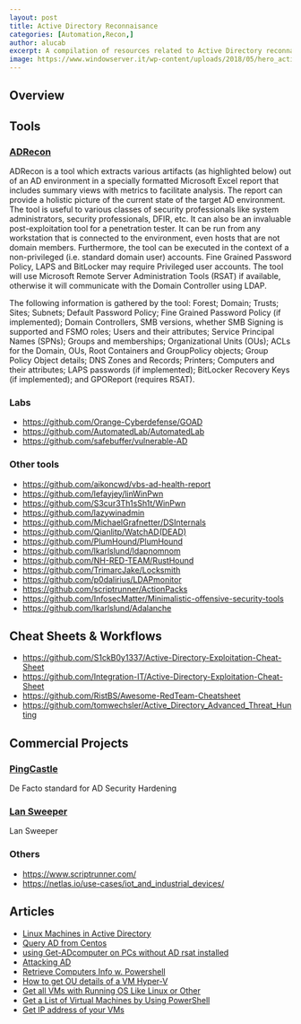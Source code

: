 ```yaml
---
layout: post
title: Active Directory Reconnaisance
categories: [Automation,Recon,]
author: alucab
excerpt: A compilation of resources related to Active Directory reconnaisance & security
image: https://www.windowserver.it/wp-content/uploads/2018/05/hero_activedirectory-1024x576.jpg
---
```


## Overview

## Tools
### [ADRecon](https://github.com/sense-of-security/ADRecon)

ADRecon is a tool which extracts various artifacts (as highlighted below) out of an AD environment in a specially formatted Microsoft Excel report that includes summary views with metrics to facilitate analysis. The report can provide a holistic picture of the current state of the target AD environment. The tool is useful to various classes of security professionals like system administrators, security professionals, DFIR, etc. It can also be an invaluable post-exploitation tool for a penetration tester. It can be run from any workstation that is connected to the environment, even hosts that are not domain members. Furthermore, the tool can be executed in the context of a non-privileged (i.e. standard domain user) accounts. Fine Grained Password Policy, LAPS and BitLocker may require Privileged user accounts. The tool will use Microsoft Remote Server Administration Tools (RSAT) if available, otherwise it will communicate with the Domain Controller using LDAP.

The following information is gathered by the tool: Forest; Domain; Trusts; Sites; Subnets; Default Password Policy; Fine Grained Password Policy (if implemented); Domain Controllers, SMB versions, whether SMB Signing is supported and FSMO roles; Users and their attributes; Service Principal Names (SPNs); Groups and memberships; Organizational Units (OUs); ACLs for the Domain, OUs, Root Containers and GroupPolicy objects; Group Policy Object details; DNS Zones and Records; Printers; Computers and their attributes; LAPS passwords (if implemented); BitLocker Recovery Keys (if implemented); and GPOReport (requires RSAT).

### Labs
- https://github.com/Orange-Cyberdefense/GOAD
- https://github.com/AutomatedLab/AutomatedLab
- https://github.com/safebuffer/vulnerable-AD

### Other tools
- https://github.com/aikoncwd/vbs-ad-health-report
- https://github.com/lefayjey/linWinPwn
- https://github.com/S3cur3Th1sSh1t/WinPwn
- https://github.com/lazywinadmin
- https://github.com/MichaelGrafnetter/DSInternals
- https://github.com/Qianlitp/WatchAD(DEAD)
- https://github.com/PlumHound/PlumHound
- https://github.com/lkarlslund/ldapnomnom
- https://github.com/NH-RED-TEAM/RustHound
- https://github.com/TrimarcJake/Locksmith
- https://github.com/p0dalirius/LDAPmonitor
- https://github.com/scriptrunner/ActionPacks
- https://github.com/InfosecMatter/Minimalistic-offensive-security-tools
- https://github.com/lkarlslund/Adalanche

## Cheat Sheets & Workflows

- https://github.com/S1ckB0y1337/Active-Directory-Exploitation-Cheat-Sheet
- https://github.com/Integration-IT/Active-Directory-Exploitation-Cheat-Sheet
- https://github.com/RistBS/Awesome-RedTeam-Cheatsheet
- https://github.com/tomwechsler/Active_Directory_Advanced_Threat_Hunting

## Commercial Projects
### [PingCastle](https://www.pingcastle.com)
De Facto standard for AD Security Hardening
### [Lan Sweeper](https://www.lansweeper.com/product/features/it-network-discovery/active-directory-scanner/)
Lan Sweeper
### Others
- https://www.scriptrunner.com/
- https://netlas.io/use-cases/iot_and_industrial_devices/

## Articles 
- [Linux Machines in Active Directory](https://blog.workinghardinit.work/2021/05/04/linux-ad-computer-object-operating-system-values/)
- [Query AD from Centos](https://stackoverflow.com/questions/26212854/how-to-get-a-list-with-all-the-hosts-connected-to-a-domain-centos-6-5)
- [using Get-ADcomputer on PCs without AD rsat installed](https://www.reddit.com/r/PowerShell/comments/10dhvie/using_getadcomputer_on_pcs_without_ad_rsat/)
- [Attacking AD](https://medium.com/@rajeevranjancom/attacking-active-directory-3109534290e8)
- [Retrieve Computers Info w. Powershell](https://sid-500.com/2019/07/30/powershell-retrieve-list-of-domain-computers-by-operating-system/)
- [How to get OU details of a VM Hyper-V](https://community.broadcom.com/vmware-cloud-foundation/discussion/how-to-get-ou-details-of-a-vm)
- [Get all VMs with Running OS Like Linux or Other](https://community.broadcom.com/vmware-cloud-foundation/discussion/get-all-vms-with-running-os-like-linux-or-other-script)
- [Get a List of Virtual Machines by Using PowerShell](https://devblogs.microsoft.com/scripting/get-a-list-of-virtual-machines-by-using-powershell/)
- [Get IP address of your VMs](https://superuser.com/questions/961847/get-ip-addresses-of-hyper-v-linux-machines)


